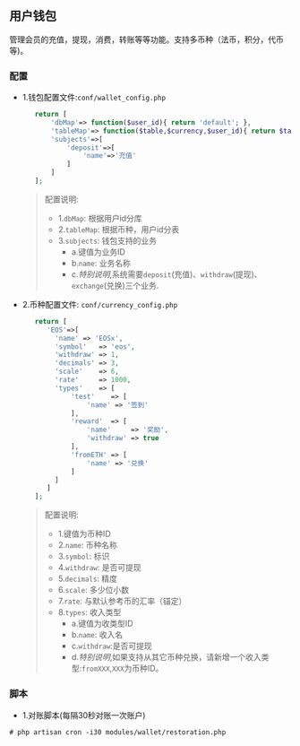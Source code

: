 ## 用户钱包

管理会员的充值，提现，消费，转账等等功能。支持多币种（法币，积分，代币等)。

### 配置

* 1.钱包配置文件:`conf/wallet_config.php`
    
    ```php
       return [
           'dbMap'=> function($user_id){ return 'default'; },
           'tableMap'=> function($table,$currency,$user_id){ return $table; }
           'subjects'=>[
               'deposit'=>[
                   'name'=>'充值'
               ]
           ]
       ];
    ```
    > 配置说明:
    > * 1.`dbMap`: 根据用户id分库
    > * 2.`tableMap`: 根据币种，用户id分表
    > * 3.`subjects`: 钱包支持的业务
    >   * a.键值为业务ID
    >   * b.`name`: 业务名称
    >   * c.*特别说明*,系统需要`deposit`(充值)、`withdraw`(提现)、`exchange`(兑换)三个业务.
    
* 2.币种配置文件: `conf/currency_config.php`
    
    ```php
       return [
          'EOS'=>[
            'name' => 'EOSx',
            'symbol'   => 'eos',
            'withdraw' => 1,
            'decimals' => 3,
            'scale'    => 6,
            'rate'     => 1000,
            'types'    => [
                'test'    => [
                    'name' => '签到'
                ],
                'reward'  => [
                    'name'     => '奖励',
                    'withdraw' => true
                ],
                'fromETH' => [
                    'name' => '兑换'
                ]
            ]
          ]
       ];
    ```
    > 配置说明:
    > * 1.键值为币种ID
    > * 2.`name`: 币种名称
    > * 3.`symbol`: 标识
    > * 4.`withdraw`: 是否可提现
    > * 5.`decimals`: 精度
    > * 6.`scale`: 多少位小数
    > * 7.`rate`: 与默认参考币的汇率（锚定）
    > * 8.`types`: 收入类型
    >   * a.键值为收类型ID
    >   * b.`name`: 收入名
    >   * c.`withdraw`:是否可提现 
    >   * d.*特别说明*,如果支持从其它币种兑换，请新增一个收入类型:`fromXXX`,`XXX`为币种ID。
    
### 脚本

* 1.对账脚本(每隔30秒对账一次账户)

`# php artisan cron -i30 modules/wallet/restoration.php`